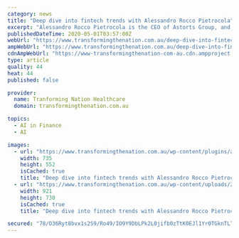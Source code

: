 ```yaml
---
category: news
title: "Deep dive into fintech trends with Alessandro Rocco Pietrocola"
excerpt: "Alessandro Rocco Pietrocola is the CEO of Astorts Group, and is a successful entrepreneur based out of London who operates businesses all around the world including in Eastern"
publishedDateTime: 2020-05-01T03:57:00Z
webUrl: "https://www.transformingthenation.com.au/deep-dive-into-fintech-trends-with-alessandro-rocco-pietrocola/"
ampWebUrl: "https://www.transformingthenation.com.au/deep-dive-into-fintech-trends-with-alessandro-rocco-pietrocola/amp/"
cdnAmpWebUrl: "https://www-transformingthenation-com-au.cdn.ampproject.org/c/s/www.transformingthenation.com.au/deep-dive-into-fintech-trends-with-alessandro-rocco-pietrocola/amp/"
type: article
quality: 44
heat: 44
published: false

provider:
  name: Tranforming Nation Healthcare
  domain: transformingthenation.com.au

topics:
  - AI in Finance
  - AI

images:
  - url: "https://www.transformingthenation.com.au/wp-content/plugins/accelerated-mobile-pages/images/SD-default-image.png"
    width: 735
    height: 552
    isCached: true
    title: "Deep dive into fintech trends with Alessandro Rocco Pietrocola"
  - url: "https://www.transformingthenation.com.au/wp-content/uploads/2020/05/Alessandro-Rocco-Pietrocola.jpeg"
    width: 921
    height: 730
    isCached: true
    title: "Deep dive into fintech trends with Alessandro Rocco Pietrocola"

secured: "78/O36Ryt8bvx1s2S9/Ro49/IO9Y9DbLPk2L0jifb0zTtK0EJl1Yr0TGknTLTrdW1SsP22UV6LQUhxS39cZH3Xo1welAjHkoLlQuY5jPUKG2bJIG66VOh29uAJDl1QXFaJOb8Hs458Ptbpky6sbRB2w1eri2VPDN2RLlNcrQ/BrYRfbT23XsDYRWfEZNXYp+AiBT7i5V43qfJ6mLiaNNrN4Okn+aWSQg8KbZ3iYKFqKMd2373pe4yfbf31bhOIclaOnuTfK1vzcDyQtYeHWPyx500Fj8cNTV1sMBjE39DkhTA3u+VCT+MtX/KdvbY7yc;G0QmPxqrxrjgJ/LcOwPrZg=="
---
```



